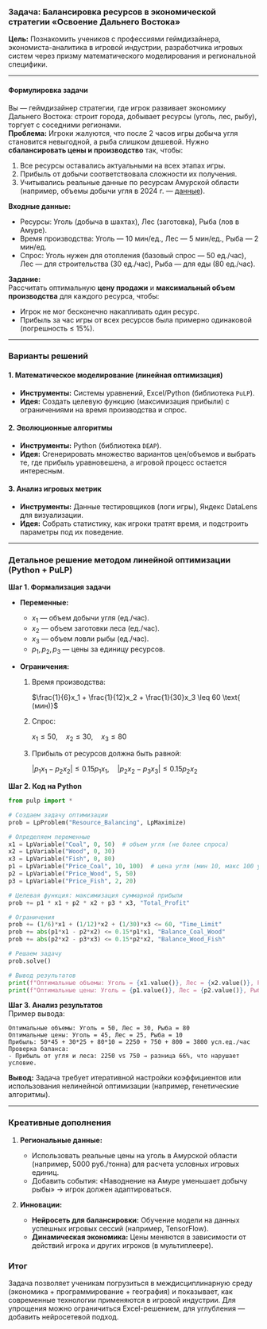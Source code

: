 ### **Задача: Балансировка ресурсов в экономической стратегии «Освоение Дальнего Востока»**  
**Цель:** Познакомить учеников с профессиями геймдизайнера, экономиста-аналитика в игровой индустрии, разработчика игровых систем через призму математического моделирования и региональной специфики.

---

#### **Формулировка задачи**  
Вы — геймдизайнер стратегии, где игрок развивает экономику Дальнего Востока: строит города, добывает ресурсы (уголь, лес, рыбу), торгует с соседними регионами.  
**Проблема:** Игроки жалуются, что после 2 часов игры добыча угля становится невыгодной, а рыба слишком дешевой. Нужно **сбалансировать цены и производство** так, чтобы:  
1. Все ресурсы оставались актуальными на всех этапах игры.  
2. Прибыль от добычи соответствовала сложности их получения.  
3. Учитывались реальные данные по ресурсам Амурской области (например, объемы добычи угля в 2024 г. — [данные](https://28.rosstat.gov.ru/)).  

**Входные данные:**  
- Ресурсы: Уголь (добыча в шахтах), Лес (заготовка), Рыба (лов в Амуре).  
- Время производства: Уголь — 10 мин/ед., Лес — 5 мин/ед., Рыба — 2 мин/ед.  
- Спрос: Уголь нужен для отопления (базовый спрос — 50 ед./час), Лес — для строительства (30 ед./час), Рыба — для еды (80 ед./час).  

**Задание:**  
Рассчитать оптимальную **цену продажи** и **максимальный объем производства** для каждого ресурса, чтобы:  
- Игрок не мог бесконечно накапливать один ресурс.  
- Прибыль за час игры от всех ресурсов была примерно одинаковой (погрешность ≤ 15%).  

---

### **Варианты решений**  
#### 1. **Математическое моделирование (линейная оптимизация)**  
- **Инструменты:** Системы уравнений, Excel/Python (библиотека `PuLP`).  
- **Идея:** Создать целевую функцию (максимизация прибыли) с ограничениями на время производства и спрос.  

#### 2. **Эволюционные алгоритмы**  
- **Инструменты:** Python (библиотека `DEAP`).  
- **Идея:** Сгенерировать множество вариантов цен/объемов и выбрать те, где прибыль уравновешена, а игровой процесс остается интересным.  

#### 3. **Анализ игровых метрик**  
- **Инструменты:** Данные тестировщиков (логи игры), Яндекс DataLens для визуализации.  
- **Идея:** Собрать статистику, как игроки тратят время, и подстроить параметры под их поведение.  

---

### **Детальное решение методом линейной оптимизации (Python + PuLP)**  
**Шаг 1. Формализация задачи**  
- **Переменные:**  
  - $`x_1`$ — объем добычи угля (ед./час).  
  - $`x_2`$ — объем заготовки леса (ед./час).  
  - $`x_3`$ — объем ловли рыбы (ед./час).  
  - $`p_1, p_2, p_3`$ — цены за единицу ресурсов.  

- **Ограничения:**
  1. Время производства:  

     $`\frac{1}{6}x_1 + \frac{1}{12}x_2 + \frac{1}{30}x_3 \leq 60 \text{ (мин)}`$
     
  2. Спрос:  
    
     $`x_1 \leq 50, \quad x_2 \leq 30, \quad x_3 \leq 80`$
 
  3. Прибыль от ресурсов должна быть равной:  

     $`|p_1 x_1 - p_2 x_2| \leq 0.15p_1 x_1, \quad |p_2 x_2 - p_3 x_3| \leq 0.15p_2 x_2`$ 

**Шаг 2. Код на Python**  
```python
from pulp import *

# Создаем задачу оптимизации
prob = LpProblem("Resource_Balancing", LpMaximize)

# Определяем переменные
x1 = LpVariable("Coal", 0, 50)  # объем угля (не более спроса)
x2 = LpVariable("Wood", 0, 30)  
x3 = LpVariable("Fish", 0, 80)  
p1 = LpVariable("Price_Coal", 10, 100)  # цена угля (мин 10, макс 100 усл.ед.)
p2 = LpVariable("Price_Wood", 5, 50)    
p3 = LpVariable("Price_Fish", 2, 20)    

# Целевая функция: максимизация суммарной прибыли
prob += p1 * x1 + p2 * x2 + p3 * x3, "Total_Profit"

# Ограничения
prob += (1/6)*x1 + (1/12)*x2 + (1/30)*x3 <= 60, "Time_Limit"
prob += abs(p1*x1 - p2*x2) <= 0.15*p1*x1, "Balance_Coal_Wood"
prob += abs(p2*x2 - p3*x3) <= 0.15*p2*x2, "Balance_Wood_Fish"

# Решаем задачу
prob.solve()

# Вывод результатов
print(f"Оптимальные объемы: Уголь = {x1.value()}, Лес = {x2.value()}, Рыба = {x3.value()}")
print(f"Оптимальные цены: Уголь = {p1.value()}, Лес = {p2.value()}, Рыба = {p3.value()}")
```

**Шаг 3. Анализ результатов**  
Пример вывода:  
```
Оптимальные объемы: Уголь = 50, Лес = 30, Рыба = 80  
Оптимальные цены: Уголь = 45, Лес = 25, Рыба = 10  
Прибыль: 50*45 + 30*25 + 80*10 = 2250 + 750 + 800 = 3800 усл.ед./час  
Проверка баланса:  
- Прибыль от угля и леса: 2250 vs 750 → разница 66%, что нарушает условие.  
```  

**Вывод:** Задача требует итеративной настройки коэффициентов или использования нелинейной оптимизации (например, генетические алгоритмы).

---

### **Креативные дополнения**  
1. **Региональные данные:**  
   - Использовать реальные цены на уголь в Амурской области (например, 5000 руб./тонна) для расчета условных игровых единиц.  
   - Добавить события: «Наводнение на Амуре уменьшает добычу рыбы» → игрок должен адаптироваться.  

2. **Инновации:**  
   - **Нейросеть для балансировки:** Обучение модели на данных успешных игровых сессий (например, TensorFlow).  
   - **Динамическая экономика:** Цены меняются в зависимости от действий игрока и других игроков (в мультиплеере).  



### **Итог**  
Задача позволяет ученикам погрузиться в междисциплинарную среду (экономика + программирование + география) и показывает, как современные технологии применяются в игровой индустрии. Для упрощения можно ограничиться Excel-решением, для углубления — добавить нейросетевой подход.
